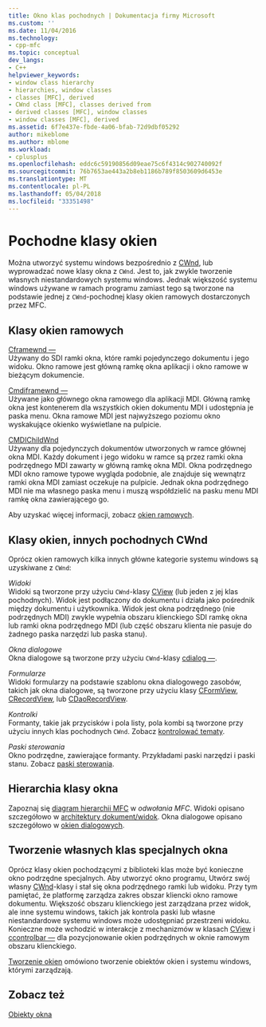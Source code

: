 ```yaml
---
title: Okno klas pochodnych | Dokumentacja firmy Microsoft
ms.custom: ''
ms.date: 11/04/2016
ms.technology:
- cpp-mfc
ms.topic: conceptual
dev_langs:
- C++
helpviewer_keywords:
- window class hierarchy
- hierarchies, window classes
- classes [MFC], derived
- CWnd class [MFC], classes derived from
- derived classes [MFC], window classes
- window classes [MFC], derived
ms.assetid: 6f7e437e-fbde-4a06-bfab-72d9dbf05292
author: mikeblome
ms.author: mblome
ms.workload:
- cplusplus
ms.openlocfilehash: eddc6c59190856d09eae75c6f4314c902740092f
ms.sourcegitcommit: 76b7653ae443a2b8eb1186b789f8503609d6453e
ms.translationtype: MT
ms.contentlocale: pl-PL
ms.lasthandoff: 05/04/2018
ms.locfileid: "33351498"
---
```

# <a name="derived-window-classes"></a>Pochodne klasy okien
Można utworzyć systemu windows bezpośrednio z [CWnd](../mfc/reference/cwnd-class.md), lub wyprowadzać nowe klasy okna z `CWnd`. Jest to, jak zwykle tworzenie własnych niestandardowych systemu windows. Jednak większość systemu windows używane w ramach programu zamiast tego są tworzone na podstawie jednej z `CWnd`-pochodnej klasy okien ramowych dostarczonych przez MFC.  
  
## <a name="frame-window-classes"></a>Klasy okien ramowych  
 [Cframewnd —](../mfc/reference/cframewnd-class.md)  
 Używany do SDI ramki okna, które ramki pojedynczego dokumentu i jego widoku. Okno ramowe jest główną ramkę okna aplikacji i okno ramowe w bieżącym dokumencie.  
  
 [Cmdiframewnd —](../mfc/reference/cmdiframewnd-class.md)  
 Używane jako głównego okna ramowego dla aplikacji MDI. Główną ramkę okna jest kontenerem dla wszystkich okien dokumentu MDI i udostępnia je paska menu. Okna ramowe MDI jest najwyższego poziomu okno wyskakujące okienko wyświetlane na pulpicie.  
  
 [CMDIChildWnd](../mfc/reference/cmdichildwnd-class.md)  
 Używany dla pojedynczych dokumentów utworzonych w ramce głównej okna MDI. Każdy dokument i jego widoku w ramce są przez ramki okna podrzędnego MDI zawarty w główną ramkę okna MDI. Okna podrzędnego MDI okno ramowe typowe wygląda podobnie, ale znajduje się wewnątrz ramki okna MDI zamiast oczekuje na pulpicie. Jednak okna podrzędnego MDI nie ma własnego paska menu i muszą współdzielić na pasku menu MDI ramkę okna zawierającego go.  
  
 Aby uzyskać więcej informacji, zobacz [okien ramowych](../mfc/frame-windows.md).  
  
## <a name="other-window-classes-derived-from-cwnd"></a>Klasy okien, innych pochodnych CWnd  
 Oprócz okien ramowych kilka innych główne kategorie systemu windows są uzyskiwane z `CWnd`:  
  
 *Widoki*  
 Widoki są tworzone przy użyciu `CWnd`-klasy [CView](../mfc/reference/cview-class.md) (lub jeden z jej klas pochodnych). Widok jest podłączony do dokumentu i działa jako pośrednik między dokumentu i użytkownika. Widok jest okna podrzędnego (nie podrzędnych MDI) zwykle wypełnia obszaru klienckiego SDI ramkę okna lub ramki okna podrzędnego MDI (lub część obszaru klienta nie pasuje do żadnego paska narzędzi lub paska stanu).  
  
 *Okna dialogowe*  
 Okna dialogowe są tworzone przy użyciu `CWnd`-klasy [cdialog —](../mfc/reference/cdialog-class.md).  
  
 *Formularze*  
 Widoki formularzy na podstawie szablonu okna dialogowego zasobów, takich jak okna dialogowe, są tworzone przy użyciu klasy [CFormView](../mfc/reference/cformview-class.md), [CRecordView](../mfc/reference/crecordview-class.md), lub [CDaoRecordView](../mfc/reference/cdaorecordview-class.md).  
  
 *Kontrolki*  
 Formanty, takie jak przycisków i pola listy, pola kombi są tworzone przy użyciu innych klas pochodnych `CWnd`. Zobacz [kontrolować tematy](../mfc/controls-mfc.md).  
  
 *Paski sterowania*  
 Okno podrzędne, zawierające formanty. Przykładami paski narzędzi i paski stanu. Zobacz [paski sterowania](../mfc/control-bars.md).  
  
## <a name="window-class-hierarchy"></a>Hierarchia klasy okna  
 Zapoznaj się [diagram hierarchii MFC](../mfc/hierarchy-chart.md) w *odwołania MFC*. Widoki opisano szczegółowo w [architektury dokument/widok](../mfc/document-view-architecture.md). Okna dialogowe opisano szczegółowo w [okien dialogowych](../mfc/dialog-boxes.md).  
  
## <a name="creating-your-own-special-purpose-window-classes"></a>Tworzenie własnych klas specjalnych okna  
 Oprócz klasy okien pochodzącymi z biblioteki klas może być konieczne okno podrzędne specjalnych. Aby utworzyć okno programu, Utwórz swój własny [CWnd](../mfc/reference/cwnd-class.md)-klasy i stał się okna podrzędnego ramki lub widoku. Przy tym pamiętać, że platformę zarządza zakres obszar kliencki okno ramowe dokumentu. Większość obszaru klienckiego jest zarządzana przez widok, ale inne systemu windows, takich jak kontrola paski lub własne niestandardowe systemu windows może udostępniać przestrzeni widoku. Konieczne może wchodzić w interakcje z mechanizmów w klasach [CView](../mfc/reference/cview-class.md) i [ccontrolbar —](../mfc/reference/ccontrolbar-class.md) dla pozycjonowanie okien podrzędnych w oknie ramowym obszaru klienckiego.  
  
 [Tworzenie okien](../mfc/creating-windows.md) omówiono tworzenie obiektów okien i systemu windows, którymi zarządzają.  
  
## <a name="see-also"></a>Zobacz też  
 [Obiekty okna](../mfc/window-objects.md)

